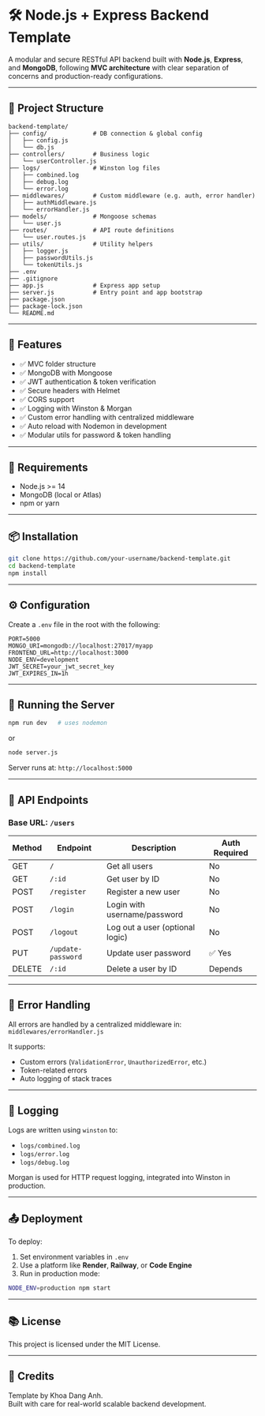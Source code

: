 # 🛠️ Node.js + Express Backend Template

A modular and secure RESTful API backend built with **Node.js**, **Express**, and **MongoDB**, following **MVC architecture** with clear separation of concerns and production-ready configurations.

---

## 📁 Project Structure

```
backend-template/
├── config/             # DB connection & global config
│   ├── config.js
│   └── db.js
├── controllers/        # Business logic
│   └── userController.js
├── logs/               # Winston log files
│   ├── combined.log
│   ├── debug.log
│   └── error.log
├── middlewares/        # Custom middleware (e.g. auth, error handler)
│   ├── authMiddleware.js
│   └── errorHandler.js
├── models/             # Mongoose schemas
│   └── user.js
├── routes/             # API route definitions
│   └── user.routes.js
├── utils/              # Utility helpers
│   ├── logger.js
│   ├── passwordUtils.js
│   └── tokenUtils.js
├── .env
├── .gitignore
├── app.js              # Express app setup
├── server.js           # Entry point and app bootstrap
├── package.json
├── package-lock.json
└── README.md
```

---

## 🚀 Features

- ✅ MVC folder structure
- ✅ MongoDB with Mongoose
- ✅ JWT authentication & token verification
- ✅ Secure headers with Helmet
- ✅ CORS support
- ✅ Logging with Winston & Morgan
- ✅ Custom error handling with centralized middleware
- ✅ Auto reload with Nodemon in development
- ✅ Modular utils for password & token handling

---

## 🧩 Requirements

- Node.js >= 14
- MongoDB (local or Atlas)
- npm or yarn

---

## 📦 Installation

```bash
git clone https://github.com/your-username/backend-template.git
cd backend-template
npm install
```

---

## ⚙️ Configuration

Create a `.env` file in the root with the following:

```env
PORT=5000
MONGO_URI=mongodb://localhost:27017/myapp
FRONTEND_URL=http://localhost:3000
NODE_ENV=development
JWT_SECRET=your_jwt_secret_key
JWT_EXPIRES_IN=1h
```

---

## 🧪 Running the Server

```bash
npm run dev   # uses nodemon
```

or

```bash
node server.js
```

Server runs at: `http://localhost:5000`

---

## 📡 API Endpoints

### Base URL: `/users`

| Method | Endpoint            | Description                     | Auth Required |
|--------|---------------------|----------------------------------|---------------|
| GET    | `/`                 | Get all users                    | No            |
| GET    | `/:id`              | Get user by ID                   | No            |
| POST   | `/register`         | Register a new user              | No            |
| POST   | `/login`            | Login with username/password     | No            |
| POST   | `/logout`           | Log out a user (optional logic)  | No            |
| PUT    | `/update-password`  | Update user password             | ✅ Yes         |
| DELETE | `/:id`              | Delete a user by ID              | Depends       |

---

## 🐞 Error Handling

All errors are handled by a centralized middleware in:
`middlewares/errorHandler.js`

It supports:
- Custom errors (`ValidationError`, `UnauthorizedError`, etc.)
- Token-related errors
- Auto logging of stack traces

---

## 📝 Logging

Logs are written using `winston` to:

- `logs/combined.log`
- `logs/error.log`
- `logs/debug.log`

Morgan is used for HTTP request logging, integrated into Winston in production.

---

## 📤 Deployment

To deploy:

1. Set environment variables in `.env`
2. Use a platform like **Render**, **Railway**, or **Code Engine**
3. Run in production mode:

```bash
NODE_ENV=production npm start
```

---

## 📚 License

This project is licensed under the MIT License.

---

## 🙌 Credits

Template by Khoa Dang Anh.  
Built with care for real-world scalable backend development.
